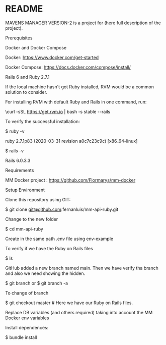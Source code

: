 # README

MAVENS MANAGER VERSION-2 is a project for (here full description of the project).

Prerequisites

Docker and Docker Compose

Docker: https://www.docker.com/get-started

Docker Compose: https://docs.docker.com/compose/install/

Rails 6 and Ruby 2.7.1

If the local machine hasn't got Ruby installed, RVM would be a common solution to consider.

For installing RVM with default Ruby and Rails in one command, run:

\curl -sSL https://get.rvm.io | bash -s stable --rails

To verify the successful installation:

$ ruby -v

ruby 2.7.1p83 (2020-03-31 revision a0c7c23c9c) [x86_64-linux]

$ rails -v

Rails 6.0.3.3

Requirements

MM Docker project : https://github.com/Flormarys/mm-docker

Setup Environment

Clone this repository using GIT:

$ git clone git@github.com:fernanluis/mm-api-ruby.git

Change to the new folder

$ cd mm-api-ruby

Create in the same path .env file using env-example

To verify if we have the Ruby on Rails files

$ ls

GitHub added a new branch named main. Then we have verify tha branch and also we need showing the hidden.

$ git branch or $ git branch -a

To change of branch

$ git checkout master # Here we have our Ruby on Rails files.

Replace DB variables (and others required) taking into account the MM Docker env variables

Install dependences:

$ bundle install
